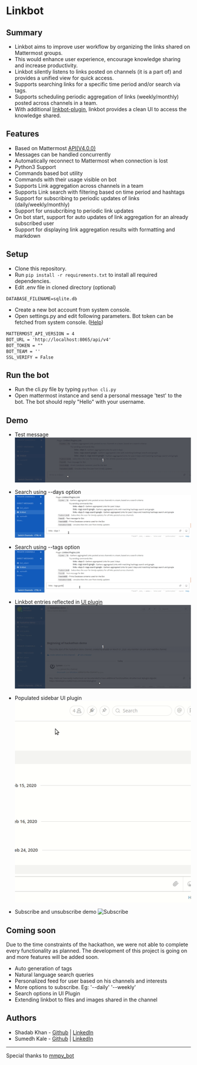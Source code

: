 # Linkbot

## Summary

* Linkbot aims to improve user workflow by organizing the links shared on Mattermost groups.
* This would enhance user experience, encourage knowledge sharing and increase productivity. 
* Linkbot silently listens to links posted on channels (it is a part of) and provides a unified view for quick access.
* Supports searching links for a specific time period and/or search via tags.
* Supports scheduling periodic aggregation of links (weekly/monthly) posted across channels in a team. 
* With additional [linkbot-plugin](https://github.com/shadabk96/mattermost-linkbot-plugin), linkbot provides a clean UI to access the knowledge shared.

## Features

* Based on Mattermost [API(V4.0.0)](https://api.mattermost.com)
* Messages can be handled concurrently
* Automatically reconnect to Mattermost when connection is lost
* Python3 Support
* Commands based bot utility
* Commands with their usage visible on bot
* Supports Link aggregation across channels in a team
* Supports Link search with filtering based on time period and hashtags
* Support for subscribing to periodic updates of links (daily/weekly/monthly)
* Support for unsubcribing to periodic link updates
* On bot start, support for auto updates of link aggregation for an already subscribed user
* Support for displaying link aggregation results with formatting and markdown

## Setup

* Clone this repository.
* Run `pip install -r requirements.txt` to install all required dependencies.
* Edit .env file in cloned directory (optional)
```
DATABASE_FILENAME=sqlite.db
```
* Create a new bot account from system console.
* Open settings.py and edit following parameters. Bot token can be fetched from system console. ([Help](https://docs.mattermost.com/developer/bot-accounts.html))
```
MATTERMOST_API_VERSION = 4
BOT_URL = 'http://localhost:8065/api/v4'
BOT_TOKEN = ""
BOT_TEAM = ''
SSL_VERIFY = False
```

## Run the bot

* Run the cli.py file by typing `python cli.py`
* Open mattermost instance and send a personal message 'test' to the bot. The bot should reply "Hello" with your username.

## Demo

* Test message
![Test](demo/test.gif)

* Search using --days option
![Days search](demo/days.gif)

* Search using --tags option
![Tags search](demo/tags.gif)

* Linkbot entries reflected in [UI plugin](https://github.com/shadabk96/mattermost-linkbot-plugin)
![UI demo](demo/ui-plugin.gif)

* Populated sidebar UI plugin  
![Sidebar](demo/sidebar.gif)

* Subscribe and unsubscribe demo
![Subscribe](demo/subs.gif)

## Coming soon
Due to the time constraints of the hackathon, we were not able to complete every functionality as planned. The development of this project is going on and more features will be added soon. 
* Auto generation of tags 
* Natural language search queries
* Personalized feed for user based on his channels and interests
* More options to subscribe. Eg: '--daily' '--weekly'
* Search options in UI Plugin
* Extending linkbot to files and images shared in the channel

## Authors

* Shadab Khan - [Github](https://github.com/shadabk96) | [LinkedIn](https://www.linkedin.com/in/shadabk96/)
* Sumedh Kale - [Github](https://github.com/sumedhkale) | [LinkedIn](https://www.linkedin.com/in/sumedh-kale/)

---

Special thanks to [mmpy_bot](https://github.com/attzonko/mmpy_bot)
